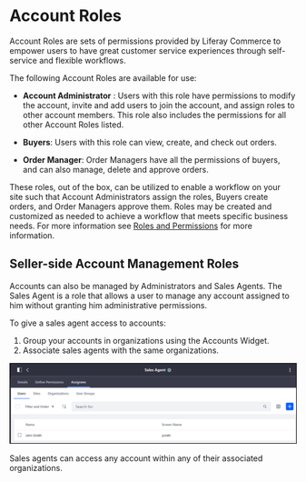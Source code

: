 # Account Roles

Account Roles are sets of permissions provided by Liferay Commerce to empower users to have great customer service experiences through self-service and flexible workflows.

The following Account Roles are available for use:

* **Account Administrator** : Users with this role have permissions to modify the account, invite and add users to join the account, and assign roles to other account members. This role also includes the permissions for all other Account Roles listed.

* **Buyers**: Users with this role can view, create, and check out orders.

* **Order Manager**: Order Managers have all the permissions of buyers, and can also manage, delete and approve orders.

These roles, out of the box, can be utilized to enable a workflow on your site such that Account Administrators assign the roles, Buyers create orders, and Order Managers approve them. Roles may be created and customized as needed to achieve a workflow that meets specific business needs. For more information see [Roles and Permissions](https://help.liferay.com/hc/articles/360017895212-Roles-and-Permissions) for more information.

## Seller-side Account Management Roles

Accounts can also be managed by Administrators and Sales Agents. The Sales Agent is a role that allows a user to manage any account assigned to him without granting him administrative permissions.

To give a sales agent access to accounts:

1. Group your accounts in organizations using the Accounts Widget.
1. Associate sales agents with the same organizations.

<img src="./images/01.png" width="700px" style="border: #000000 1px solid;">

Sales agents can access any account within any of their associated organizations.
